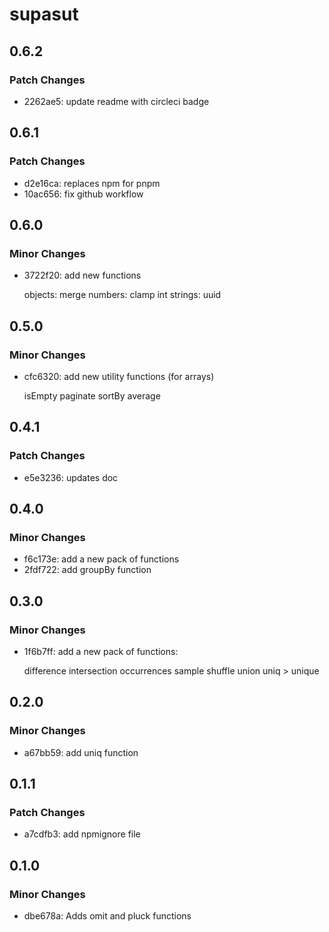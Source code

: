 # supasut

## 0.6.2

### Patch Changes

- 2262ae5: update readme with circleci badge

## 0.6.1

### Patch Changes

- d2e16ca: replaces npm for pnpm
- 10ac656: fix github workflow

## 0.6.0

### Minor Changes

- 3722f20: add new functions

  objects:
  merge
  numbers:
  clamp
  int
  strings:
  uuid

## 0.5.0

### Minor Changes

- cfc6320: add new utility functions (for arrays)

  isEmpty
  paginate
  sortBy
  average

## 0.4.1

### Patch Changes

- e5e3236: updates doc

## 0.4.0

### Minor Changes

- f6c173e: add a new pack of functions
- 2fdf722: add groupBy function

## 0.3.0

### Minor Changes

- 1f6b7ff: add a new pack of functions:

  difference
  intersection
  occurrences
  sample
  shuffle
  union
  uniq > unique

## 0.2.0

### Minor Changes

- a67bb59: add uniq function

## 0.1.1

### Patch Changes

- a7cdfb3: add npmignore file

## 0.1.0

### Minor Changes

- dbe678a: Adds omit and pluck functions
